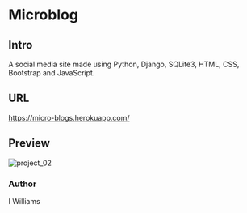 # Microblog
## Intro
A social media site made using Python, Django, SQLite3, HTML, CSS, Bootstrap and JavaScript.
## URL
https://micro-blogs.herokuapp.com/
## Preview

![project_02](https://user-images.githubusercontent.com/57849511/152652124-ff3400fe-7ebf-4e42-98c1-17a20435ce80.png)

### Author
I Williams
